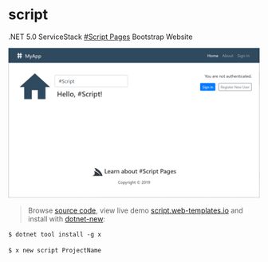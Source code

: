 # script

.NET 5.0 ServiceStack [#Script Pages](https://sharpscript.net/docs/sharp-pages) Bootstrap Website

[![](https://raw.githubusercontent.com/ServiceStack/Assets/master/csharp-templates/script.png)](http://script.web-templates.io/)

> Browse [source code](https://github.com/NetCoreTemplates/script), view live demo [script.web-templates.io](http://script.web-templates.io) and install with [dotnet-new](https://docs.servicestack.net/dotnet-new):

    $ dotnet tool install -g x

    $ x new script ProjectName

